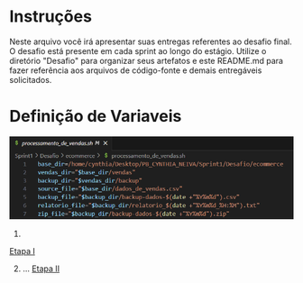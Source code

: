 
# Instruções


Neste arquivo você irá apresentar suas entregas referentes ao desafio final. 
O desafio está presente em cada sprint ao longo do estágio. Utilize o diretório "Desafio" para organizar seus artefatos e este README.md para fazer referência aos arquivos de código-fonte e demais entregáveis solicitados.


# Definição de Variaveis

<img src="assets/DEFINICAO_VAR.png" width="800px">

1.
[Etapa I](etapa-1/entrega.txt)


2. ...
[Etapa II](etapa-2/entrega.txt)
